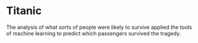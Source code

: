 # Titanic
The analysis of what sorts of people were likely to survive applied the tools of machine learning to predict which passengers survived the tragedy.
